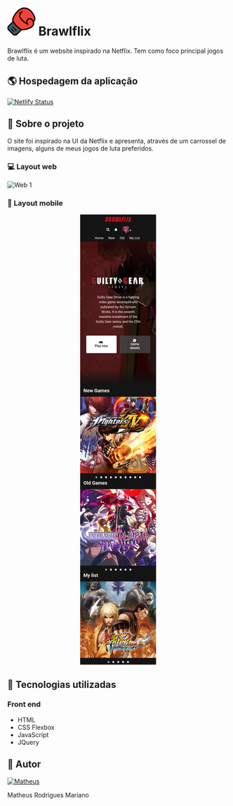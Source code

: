 # ![Logo](https://github.com/Math-rm1/brawlflix/blob/main/assets/icon/boxing-gloves.png) Brawlflix

Brawlflix é um website inspirado na Netflix. Tem como foco principal jogos de luta.

## :earth_americas: Hospedagem da aplicação

[![Netlify Status](https://api.netlify.com/api/v1/badges/9fe2dd96-2115-4ea5-8004-aa925e02520d/deploy-status)](https://app.netlify.com/sites/brawlflix/deploys)

## :book: Sobre o projeto

O site foi inspirado na UI da Netflix e apresenta, através de um carrossel de imagens, alguns de meus jogos de luta preferidos.

### :computer: Layout web

![Web 1](https://github.com/Math-rm1/brawlflix/blob/main/assets/img/web-brawlflix.png)

### :iphone: Layout mobile
  <div align="center">
     <img alt="Mobile 01" src="https://github.com/Math-rm1/brawlflix/blob/main/assets/img/mob-brawlflix.png"/>
  </div> 

## :rocket: Tecnologias utilizadas
### Front end
- HTML
- CSS Flexbox
- JavaScript
- JQuery

## :bust_in_silhouette: Autor

[![Matheus](https://img.shields.io/badge/linkedin%20-%230077B5.svg?&style=for-the-badge&logo=linkedin&logoColor=white)](https://www.linkedin.com/in/matheus-r-mariano)

Matheus Rodrigues Mariano
